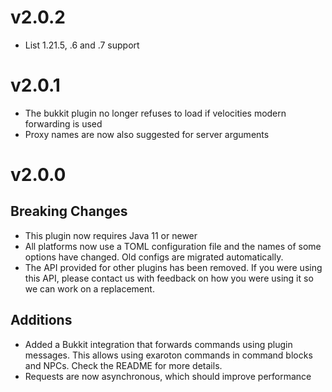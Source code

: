 # v2.0.2
- List 1.21.5, .6 and .7 support

# v2.0.1
- The bukkit plugin no longer refuses to load if velocities modern forwarding is used
- Proxy names are now also suggested for server arguments

# v2.0.0

## Breaking Changes
- This plugin now requires Java 11 or newer
- All platforms now use a TOML configuration file and the names of some options have changed. Old configs are migrated automatically.
- The API provided for other plugins has been removed. If you were using this API, please contact us with feedback on how you were using it so we can work on a replacement.

## Additions
- Added a Bukkit integration that forwards commands using plugin messages. This allows using exaroton commands in command blocks and NPCs. Check the README for more details.
- Requests are now asynchronous, which should improve performance
